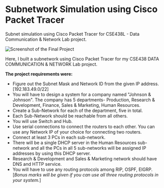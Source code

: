 # Subnetwork Simulation using Cisco Packet Tracer
Subnet simulation using Cisco Packet Tracer for CSE438L - Data Communication &amp; Network Lab project.

![Screenshot of the Final Project](https://github.com/mashrufehsan/Subnetwork-Simulation/assets/45356147/496cc566-d2c0-4e49-86fb-46ce2087ac73)

Here, I built a subnetwork using Cisco Packet Tracer for my CSE438 DATA COMMUNICATION & NETWORK Lab project.

**The project requirements were:**
- Figure out the Subnet Mask and Network ID from the given IP address. [192.183.49.0/22]
- You will have to design a system for a company named "Johnson & Johnson". The company has 5 departments-
Production, Research & Development, Finance, Sales & Marketing, Human Resources.
- Create a Sub-Network for each of the department, five in total. 
- Each Sub-Network should be reachable from all others.
- You will use Switch and Hub.
- Use serial connections to connect the routers to each other. You can use any Network IP of your choice for connecting two routers.
- Connect at least 3 PCs in each sub-network.
- There will be a single DHCP server in the Human Resources sub-network and all the PCs in all 5 sub-networks will be assigned IP addresses by using this DHCP server.
- Research & Development and Sales & Marketing network should have DNS and HTTP service. 
- You will have to use any routing protocols among RIP, OSPF, EIGRP. [*Bonus marks will be given if you can use all three routing protocols in your system.*]
